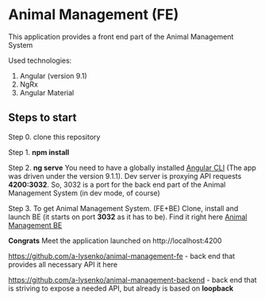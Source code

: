 # Animal Management (FE)
This application provides a front end part of the Animal Management System

Used technologies:
1. Angular (version 9.1)
2. NgRx
3. Angular Material

## Steps to start

Step 0. clone this repository

Step 1. **npm install**

Step 2. **ng serve** You need to have a globally installed [Angular CLI](https://github.com/angular/angular-cli) (The app was driven under the version 9.1.1). Dev server is proxying API requests **4200:3032**. So, 3032 is a port for the back end part of the Animal Management System (in dev mode, of course)

Step 3. To get Animal Management System. (FE+BE) Clone, install and launch BE (it starts on port **3032** as it has to be). Find it right here [Animal Management BE](https://github.com/a-lysenko/animal-management-fe)

**Congrats** Meet the application launched on http://localhost:4200

https://github.com/a-lysenko/animal-management-fe - back end that provides all necessary API it here 

https://github.com/a-lysenko/animal-management-backend - back end that is striving to expose a needed API, but already is based on **loopback**

